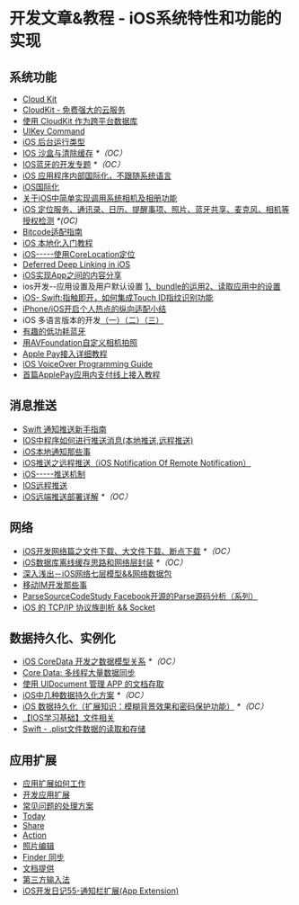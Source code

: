 # 开发文章&教程 - iOS系统特性和功能的实现
## 系统功能
- [Cloud Kit][1]
- [CloudKit - 免费强大的云服务][2]
- [使用 CloudKit 作为跨平台数据库][3]
- [UIKey Command][4]
- [iOS 后台运行类型][5]
- [IOS 沙盒与清除缓存][6] _\*（OC）_
- [IOS蓝牙的开发专题][7] _\*（OC）_
- [iOS 应用程序内部国际化，不跟随系统语言][8]
- [iOS国际化][9]
- [关于iOS中简单实现调用系统相机及相册功能][10]
- [iOS 定位服务、通讯录、日历、提醒事项、照片、蓝牙共享、麦克风、相机等授权检测][11] _\*(OC)_
- [Bitcode适配指南][12]
- [iOS 本地化入门教程][13]
- [iOS-----使用CoreLocation定位][14]
- [Deferred Deep Linking in iOS][15]
- [iOS实现App之间的内容分享][16]
- ios开发--应用设置及用户默认设置 [1、bundle的运用][17][2、读取应用中的设置][18]
- [iOS- Swift:指触即开，如何集成Touch ID指纹识别功能][19]
- [iPhone/iOS开启个人热点的纵向适配小结][20]
- iOS 多语言版本的开发[（一）][21][（二）][22][（三）][23]
- [有趣的低功耗蓝牙][24]
- [用AVFoundation自定义相机拍照][25]
- [Apple Pay接入详细教程][26]
- [iOS VoiceOver Programming Guide][27]
- [首篇ApplePay应用内支付线上接入教程][28]

## 消息推送
- [Swift 通知推送新手指南][29]
- [IOS中程序如何进行推送消息(本地推送,远程推送)][30]
- [iOS本地通知那些事][31]
- [iOS推送之远程推送（iOS Notification Of Remote Notification）][32]
- [iOS-----推送机制][33]
- [IOS远程推送][34]
- [iOS远端推送部署详解][35] _\*（OC）_

## 网络
- [iOS开发网络篇之文件下载、大文件下载、断点下载][36] _\*（OC）_
- [iOS数据库离线缓存思路和网络层封装][37] _\*（OC）_
- [深入浅出－iOS网络七层模型&&网络数据包][38]
- [移动IM开发那些事][39]
- [ParseSourceCodeStudy Facebook开源的Parse源码分析（系列）][40]
- [iOS 的 TCP/IP 协议族剖析 && Socket][41]

## 数据持久化、实例化
- [iOS CoreData 开发之数据模型关系][42] _\*（OC）_
- [Core Data: 多线程大量数据同步][43]
- [使用 UIDocument 管理 APP 的文档存取][44]
- [iOS中几种数据持久化方案][45] _\*（OC）_
- [iOS 数据持久化（扩展知识：模糊背景效果和密码保护功能）][46] _\*（OC）_
- [【IOS学习基础】文件相关][47]
- [Swift - .plist文件数据的读取和存储][48]

## 应用扩展
- [应用扩展如何工作][49]
- [开发应用扩展][50]
- [常见问题的处理方案][51]
- [Today][52]
- [Share][53]
- [Action][54]
- [照片编辑][55]
- [Finder 同步][56]
- [文档提供][57]
- [第三方输入法][58]
- [iOS开发日记55-通知栏扩展(App Extension)][59]

[1]:	http://nshipster.cn/cloudkit/
[2]:	http://swiftcafe.io/2015/11/13/cafe-time-cloudkit/
[3]:	http://tips.producter.io/shi-yong-cloudkit-zuo-wei-kua-ping-tai-shu-ju-ku/
[4]:	http://nshipster.cn/uikeycommand/
[5]:	http://www.cnblogs.com/maomishen/p/4933617.html
[6]:	http://www.cnblogs.com/jerehedu/p/4930593.html "IOS 沙盒与清除缓存"
[7]:	http://liuyanwei.jumppo.com/2015/07/17/ios-BLE-0.html
[8]:	http://www.cnblogs.com/jgCho/p/4958215.html "iOS 应用程序内部国际化，不跟随系统语言"
[9]:	http://mokai.github.io/2015/10/iOS%E5%9B%BD%E9%99%85%E5%8C%96/ "iOS国际化"
[10]:	http://www.jianshu.com/p/e70a184d1f32 "关于iOS中简单实现调用系统相机及相册功能"
[11]:	http://www.cnblogs.com/CocoonJin/p/4959877.html "iOS 定位服务、通讯录、日历、提醒事项、照片、蓝牙共享、麦克风、相机等授权检测"
[12]:	http://dzpqzb.com/2015/11/19/bitcode-open.html
[13]:	http://segmentfault.com/a/1190000004182437 "iOS 本地化入门教程"
[14]:	http://www.cnblogs.com/congli0220/p/5078187.html "iOS-----使用CoreLocation定位"
[15]:	http://tech.glowing.com/cn/deferred-deep-linking-and-branch-sdk-in-ios/ "Deferred Deep Linking in iOS"
[16]:	http://www.jianshu.com/p/88a08d66894f "iOS实现App之间的内容分享"
[17]:	http://www.cnblogs.com/azuo/p/5090718.html "ios开发--应用设置及用户默认设置【1、bundle的运用】"
[18]:	http://www.cnblogs.com/azuo/p/5098544.html "ios开发--应用设置及用户默认设置【2、读取应用中的设置】"
[19]:	http://www.cnblogs.com/qingche/p/5099333.html "iOS- Swift:指触即开，如何集成Touch ID指纹识别功能"
[20]:	http://blog.csdn.net/phunxm/article/details/42967035 "iPhone/iOS开启个人热点的纵向适配小结"
[21]:	http://www.devashen.com/blog/2016/01/14/localized01/ "iOS 多语言版本的开发（一）"
[22]:	http://www.devashen.com/blog/2016/01/15/localized02/ "iOS 多语言版本的开发（二）"
[23]:	http://www.devashen.com/blog/2016/01/18/localized03/ "iOS 多语言版本的开发（三）"
[24]:	http://www.cocoachina.com/ios/20160218/15307.html
[25]:	http://www.cnblogs.com/Phelthas/p/5215230.html "用AVFoundation自定义相机拍照"
[26]:	http://www.jianshu.com/p/738aee78ba52 "Apple Pay接入详细教程"
[27]:	http://geeklu.com/2016/03/ios-voiceover-programming-guide/
[28]:	http://zyden.vicp.cc/applepay/ "首篇ApplePay应用内支付线上接入教程"
[29]:	http://swift.gg/2016/03/15/push-notification-ios/ "Swift 通知推送新手指南"
[30]:	http://www.cnblogs.com/wolfhous/p/5135711.html "IOS中程序如何进行推送消息(本地推送,远程推送)"
[31]:	http://segmentfault.com/a/1190000004295616 "iOS  本地通知那些事"
[32]:	http://www.jianshu.com/p/4b947569a548 "iOS推送之远程推送（iOS Notification Of Remote Notification）"
[33]:	http://www.cnblogs.com/congli0220/p/5085540.html "iOS-----推送机制"
[34]:	http://www.goofyy.com/blog/ios%e8%bf%9c%e7%a8%8b%e6%8e%a8%e9%80%81/ "IOS远程推送"
[35]:	http://hechen.info/2015/07/30/iOS-Push-Notification/
[36]:	http://www.jianshu.com/p/f65e32012f07
[37]:	http://www.jianshu.com/p/f2e59e98ab86 "iOS数据库离线缓存思路和网络层封装"
[38]:	http://www.jianshu.com/p/4b9d43c0571a "深入浅出－iOS网络七层模型&&网络数据包"
[39]:	http://xiangwangfeng.com/2015/05/20/%E7%A7%BB%E5%8A%A8IM%E5%BC%80%E5%8F%91%E9%82%A3%E4%BA%9B%E4%BA%8B/
[40]:	https://github.com/ChenYilong/ParseSourceCodeStudy
[41]:	http://www.cnblogs.com/8hao/p/5234689.html "iOS 的 TCP/IP 协议族剖析 && Socket"
[42]:	http://www.cnblogs.com/wws19125/p/5191218.html "iOS CoreData 开发之数据模型关系"
[43]:	http://www.jianshu.com/p/37ab8f336f76
[44]:	http://swiftcafe.io/2015/11/14/uidocument/
[45]:	http://www.cnblogs.com/allencelee/p/4975622.html "iOS中几种数据持久化方案"
[46]:	http://www.cnblogs.com/huangjianwu/p/4989573.html "iOS 数据持久化（扩展知识：模糊背景效果和密码保护功能）"
[47]:	http://www.cnblogs.com/silence-wzx/p/5140952.html "【IOS学习基础】文件相关"
[48]:	http://www.hangge.com/blog/cache/detail_888.html
[49]:	http://www.devtalking.com/articles/understand-how-an-extension-works/ "应用扩展如何工作"
[50]:	http://www.devtalking.com/articles/creating-an-app-extension/ "开发应用扩展"
[51]:	http://www.devtalking.com/articles/handling-common-scenarios/ "常见问题的处理方案"
[52]:	http://www.cocoachina.com/ios/20140904/9527.html "Today"
[53]:	http://www.cocoachina.com/ios/20140923/9728.html "Share"
[54]:	http://www.cocoachina.com/ios/20140929/9800.html "Action"
[55]:	http://www.cocoachina.com/ios/20141015/9918.html "照片编辑"
[56]:	http://www.jianshu.com/p/359e064ffe20 "Finder 同步"
[57]:	http://www.jianshu.com/p/2f45696b812b "文档提供"
[58]:	http://www.jianshu.com/p/987dfa9f3baf "第三方输入法"
[59]:	http://www.cnblogs.com/Twisted-Fate/p/5075813.html "iOS开发日记55-通知栏扩展(App Extension)"